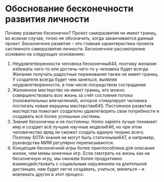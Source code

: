 # Обоснование бесконечности развития личности

Почему развитие бесконечно?
Проект саморазвития не имеет границ, во всяком случае, точно не обозначить, когда заканчивается данный проект. Бесконечное развитие – это главная характеристика проекта системного саморазвития личности. Бесконечное рассмотрение основано на следующих основаниях:
1. Неудовлетворенности человека бесконечны644, поэтому желание избежать чего-то или достичь чего-то у человека будет всегда. Желание получать радостные переживания также не имеет границ. У создателя всегда будет чем заняться, выявляя неудовлетворенности, в том числе посредством сострадания.
2. Жизненное мастерство не имеет границ, его можно совершенствовать всю жизнь за счёт состояния потока (положительных впечатлений), которое стимулирует человека постигать новые вершины мастерства645. Постоянное развитие мастерства помогает создателю удовлетворять свои потребности и создавать всё более успешные системы.
3. Знания бесконечны и не постоянны. Homo sapiens лучше понимает мир и создает всё лучшие научные модели646, но при этом человечество вряд ли сможет создать единую теорию всего. Поэтому SOTA-знания не могут быть статичными647, и например, руководства МИМ регулярно переписываются.
4. Концепция бесконечной игры более приспособлена для описания жизни, чем мемы конечных игр. Если смотреть на жизнь как на бесконечную игру, мы сможем более продуктивно взаимодействовать с социальным окружением на длительной дистанции, нам будет легче создавать, учиться, меняться – и вовлекать других в этот процесс.
